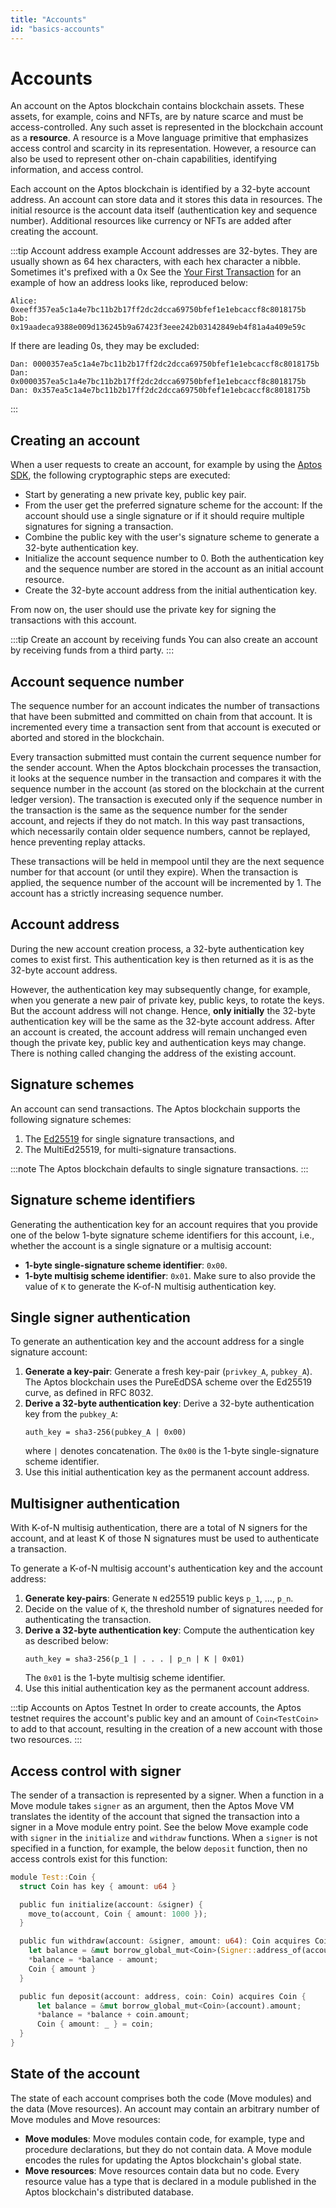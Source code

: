 ```yaml
---
title: "Accounts"
id: "basics-accounts"
---
```


# Accounts

An account on the Aptos blockchain contains blockchain assets. These assets, for example, coins and NFTs, are by nature scarce and must be access-controlled. Any such asset is represented in the blockchain account as a **resource**. A resource is a Move language primitive that emphasizes access control and scarcity in its representation. However, a resource can also be used to represent other on-chain capabilities, identifying information, and access control. 

Each account on the Aptos blockchain is identified by a 32-byte account address. An account can store data and it stores this data in resources. The initial resource is the account data itself (authentication key and sequence number). Additional resources like currency or NFTs are added after creating the account. 

:::tip Account address example
Account addresses are 32-bytes. They are usually shown as 64 hex characters, with each hex character a nibble.  Sometimes it's prefixed with a 0x See the [Your First Transaction](/tutorials/first-transaction.md#output) for an example of how an address looks like, reproduced below:

```text
Alice: 0xeeff357ea5c1a4e7bc11b2b17ff2dc2dcca69750bfef1e1ebcaccf8c8018175b
Bob: 0x19aadeca9388e009d136245b9a67423f3eee242b03142849eb4f81a4a409e59c
```

If there are leading 0s, they may be excluded:
```text
Dan: 0000357ea5c1a4e7bc11b2b17ff2dc2dcca69750bfef1e1ebcaccf8c8018175b 
Dan: 0x0000357ea5c1a4e7bc11b2b17ff2dc2dcca69750bfef1e1ebcaccf8c8018175b
Dan: 0x357ea5c1a4e7bc11b2b17ff2dc2dcca69750bfef1e1ebcaccf8c8018175b
```
:::

## Creating an account

When a user requests to create an account, for example by using the [Aptos SDK](https://aptos-labs.github.io/ts-sdk-doc/classes/AptosAccount.html), the following cryptographic steps are executed:

- Start by generating a new private key, public key pair.
- From the user get the preferred signature scheme for the account: If the account should use a single signature or if it should require multiple signatures for signing a transaction. 
- Combine the public key with the user's signature scheme to generate a 32-byte authentication key. 
- Initialize the account sequence number to 0. Both the authentication key and the sequence number are stored in the account as an initial account resource. 
- Create the 32-byte account address from the initial authentication key. 

From now on, the user should use the private key for signing the transactions with this account. 

:::tip Create an account by receiving funds
You can also create an account by receiving funds from a third party.
:::

## Account sequence number

The sequence number for an account indicates the number of transactions that have been submitted and committed on chain from that account. It is incremented every time a transaction sent from that account is executed or aborted and stored in the blockchain.

Every transaction submitted must contain the current sequence number for the sender account. When the Aptos blockchain processes the transaction, it looks at the sequence number in the transaction and compares it with the sequence number in the account (as stored on the blockchain at the current ledger version). The transaction is executed only if the sequence number in the transaction is the same as the sequence number for the sender account, and rejects if they do not match. In this way past transactions, which necessarily contain older sequence numbers, cannot be replayed, hence preventing replay attacks. 

These transactions will be held in mempool until they are the next sequence number for that account (or until they expire). When the transaction is applied, the sequence number of the account will be incremented by 1. The account has a strictly increasing sequence number.

## Account address

During the new account creation process, a 32-byte authentication key comes to exist first. This authentication key is then returned as it is as the 32-byte account address. 

However, the authentication key may subsequently change, for example, when you generate a new pair of private key, public keys, to rotate the keys. But the account address will not change. Hence, **only initially** the 32-byte authentication key will be the same as the 32-byte account address. After an account is created, the account address will remain unchanged even though the private key, public key and authentication keys may change. There is nothing called changing the address of the existing account. 

## Signature schemes

An account can send transactions. The Aptos blockchain supports the following signature schemes: 

1. The [Ed25519](https://ed25519.cr.yp.to/) for single signature transactions, and
2. The MultiEd25519, for multi-signature transactions. 

:::note
The Aptos blockchain defaults to single signature transactions.
:::

## Signature scheme identifiers

Generating the authentication key for an account requires that you provide one of the below 1-byte signature scheme identifiers for this account, i.e., whether the account is a single signature or a multisig account:

- **1-byte single-signature scheme identifier**: `0x00`.
- **1-byte multisig scheme identifier**: `0x01`. Make sure to also provide the value of `K` to generate the K-of-N multisig authentication key.

## Single signer authentication

To generate an authentication key and the account address for a single signature account:

1. **Generate a key-pair**: Generate a fresh key-pair (`privkey_A`, `pubkey_A`). The Aptos blockchain uses the PureEdDSA scheme over the Ed25519 curve, as defined in RFC 8032.
2. **Derive a 32-byte authentication key**: Derive a 32-byte authentication key from the `pubkey_A`:
     ```
     auth_key = sha3-256(pubkey_A | 0x00)
     ```
     where `|` denotes concatenation. The `0x00` is the 1-byte single-signature scheme identifier. 
3. Use this initial authentication key as the permanent account address.

## Multisigner authentication

With K-of-N multisig authentication, there are a total of N signers for the account, and at least K of those N signatures must be used to authenticate a transaction.

To generate a K-of-N multisig account's authentication key and the account address:

1. **Generate key-pairs**: Generate `N` ed25519 public keys `p_1`, ..., `p_n`.
2. Decide on the value of `K`, the threshold number of signatures needed for authenticating the transaction.
3. **Derive a 32-byte authentication key**: Compute the authentication key as described below:
    ```
    auth_key = sha3-256(p_1 | . . . | p_n | K | 0x01)
    ```
    The `0x01` is the 1-byte multisig scheme identifier.
4. Use this initial authentication key as the permanent account address.

:::tip Accounts on Aptos Testnet
In order to create accounts, the Aptos testnet requires the account's public key and an amount of `Coin<TestCoin>` to add to that account, resulting in the creation of a new account with those two resources.
:::

## Access control with signer

The sender of a transaction is represented by a signer. When a function in a Move module takes `signer` as an argument, then the Aptos Move VM translates the identity of the account that signed the transaction into a signer in a Move module entry point. See the below Move example code with `signer` in the `initialize` and `withdraw` functions. When a `signer` is not specified in a function, for example, the below `deposit` function, then no access controls exist for this function:

```rust
module Test::Coin {
  struct Coin has key { amount: u64 }

  public fun initialize(account: &signer) {
    move_to(account, Coin { amount: 1000 });
  }

  public fun withdraw(account: &signer, amount: u64): Coin acquires Coin {
    let balance = &mut borrow_global_mut<Coin>(Signer::address_of(account)).amount;
    *balance = *balance - amount;
    Coin { amount }
  }

  public fun deposit(account: address, coin: Coin) acquires Coin {
      let balance = &mut borrow_global_mut<Coin>(account).amount;
      *balance = *balance + coin.amount;
      Coin { amount: _ } = coin;
  }
}
```

## State of the account

The state of each account comprises both the code (Move modules) and the data (Move resources). An account may contain an arbitrary number of Move modules and Move resources:

- **Move modules**: Move modules contain code, for example, type and procedure declarations, but they do not contain data. A Move module encodes the rules for updating the Aptos blockchain's global state.
- **Move resources**: Move resources contain data but no code. Every resource value has a type that is declared in a module published in the Aptos blockchain's distributed database.